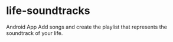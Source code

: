# life-soundtracks
Android App
Add songs and create the playlist that represents the soundtrack of your life.
